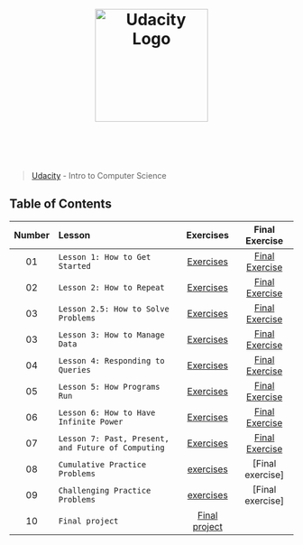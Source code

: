 <h1 align="center">
	<br>
	<img width="200" src="https://upload.wikimedia.org/wikipedia/commons/f/fd/Udacity_Logo.svg" alt="Udacity Logo">
	<br>
	<br>
	<br>
</h1>

> [Udacity](https://www.udacity.com/courses/cs101) - Intro to Computer Science

## Table of Contents

| Number | Lesson | Exercises | Final Exercise
| :---: | :--- | :---: | :---: |
| 01 | `Lesson 1: How to Get Started` | [Exercises](exercises/lesson1-how-to-get-started/) | [Final Exercise](exercises/lesson1-how-to-get-started/exercises-in-class/final-exercise.py)
| 02 | `Lesson 2: How to Repeat` | [Exercises](exercises/lesson2-how-to-repeat/) | [Final Exercise](exercises/lesson2-how-to-repeat/exercises-in-class/final-exercise.py)
| 03 | `Lesson 2.5: How to Solve Problems` | [Exercises](exercises/lesson2.5-how-to-solve-problems/) | [Final Exercise](exercises/lesson2.5-how-to-solve-problems/exercises-in-class/final-exercise.py) |
| 03 | `Lesson 3: How to Manage Data` | [Exercises](exercises/lesson3-how-to-manage-data/) | [Final Exercise](exercises/lesson3-how-to-manage-data/exercises-in-class/final-exercise.py)
| 04 | `Lesson 4: Responding to Queries` | [Exercises](exercises/lesson4-responding-to-queries) | [Final Exercise](exercises/lesson4-responding-to-queries/exercises-in-class/finishing-the-web-crawler.py)
| 05 | `Lesson 5: How Programs Run` | [Exercises](exercises/lesson5-how-programs-run/) | [Final Exercise](exercises/lesson5-how-programs-run/exercises-in-class/modifying-the-search-engine.py)
| 06 | `Lesson 6: How to Have Infinite Power` | [Exercises](exercises/) | [Final Exercise]()
| 07 | `Lesson 7: Past, Present, and Future of Computing` | [Exercises](exercises/) | [Final Exercise]()
| 08 | `Cumulative Practice Problems` | [exercises](exercises/cumulative-practice-problems/) | [Final exercise] |
| 09 | `Challenging Practice Problems` | [exercises](exercises/challenging-practice-problems/) | [Final exercise] |
| 10 | `Final project` | [Final project](exercises/) |

